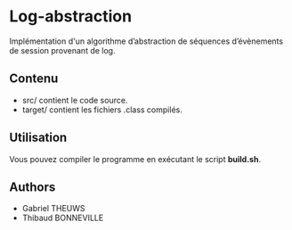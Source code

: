 # Log-abstraction

Implémentation d'un algorithme d’abstraction de séquences d’évènements de session provenant de log.

## Contenu

* src/ contient le code source.
* target/ contient les fichiers .class compilés.

## Utilisation

Vous pouvez compiler le programme en exécutant le script **build.sh**.

## Authors

* Gabriel THEUWS
* Thibaud BONNEVILLE
